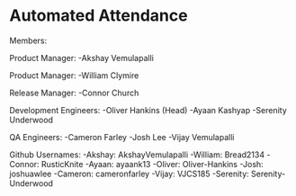 # Automated Attendance

Members:

Product Manager: 
  -Akshay Vemulapalli
  
Product Manager:
  -William Clymire
  
Release Manager:
  -Connor Church
  
Development Engineers:
  -Oliver Hankins (Head)
  -Ayaan Kashyap
  -Serenity Underwood

QA Engineers:
  -Cameron Farley
  -Josh Lee
  -Vijay Vemulapalli
  
Github Usernames:
-Akshay: AkshayVemulapalli
-William: Bread2134
-Connor: RusticKnite
-Ayaan: ayaank13
-Oliver: Oliver-Hankins
-Josh: joshuawlee
-Cameron: cameronfarley
-Vijay: VJCS185
-Serenity: Serenity-Underwood
